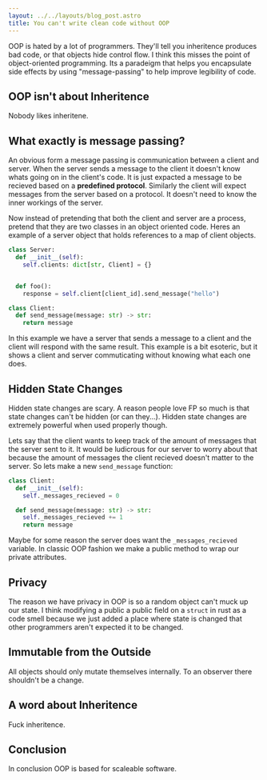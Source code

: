 ```yaml
---
layout: ../../layouts/blog_post.astro
title: You can't write clean code without OOP
---
```


OOP is hated by a lot of programmers. They'll tell you inheritence
produces bad code, or that objects hide control flow. I think this
misses the point of object-oriented programming. Its a paradeigm
that helps you encapsulate side effects by using "message-passing"
to help improve legibility of code.

## OOP isn't about Inheritence
Nobody likes inheritene.


## What exactly is message passing?
An obvious form a message passing is communication between a client
and server. When the server sends a message to the client it doesn't know
whats going on in the client's code. It is just expacted a message to
be recieved based on a **predefined protocol**. Similarly the client
will expect messages from the server based on a protocol. It doesn't
need to know the inner workings of the server.

Now instead of pretending that both the client and server are a process, 
pretend that they are two classes in an object oriented code. Heres an
example of a server object that holds references to a map of client
objects.


```python
class Server:
  def __init__(self):
    self.clients: dict[str, Client] = {}


  def foo():
    response = self.client[client_id].send_message("hello")

class Client:
  def send_message(message: str) -> str:
    return message
```

In this example we have a server that sends a message to a client
and the client will respond with the same result. This example is a
bit esoteric, but it shows a client and server commuticating without
knowing what each one does.

## Hidden State Changes
Hidden state changes are scary. A reason people love FP so much is
that state changes can't be hidden (or can they...). Hidden state
changes are extremely powerful when used properly though.

Lets say that the client wants to keep track of the amount of messages
that the server sent to it. It would be ludicrous for our server to
worry about that because the amount of messages the client recieved
doesn't matter to the server. So lets make a new `send_message` function:

```python
class Client:
  def __init__(self):
    self._messages_recieved = 0

  def send_message(message: str) -> str:
    self._messages_recieved += 1
    return message
```

Maybe for some reason the server does want the `_messages_recieved` variable.
In classic OOP fashion we make a public method to wrap our private
attributes.

## Privacy
The reason we have privacy in OOP is so a random object can't muck up
our state. I think modifying a public a public field on a `struct` in
rust as a code smell because we just added a place where state is
changed that other programmers aren't expected it to be changed.

## Immutable from the Outside
All objects should only mutate themselves internally. To an observer there
shouldn't be a change.


## A word about Inheritence
Fuck inheritence.


## Conclusion
In conclusion OOP is based for scaleable software.
